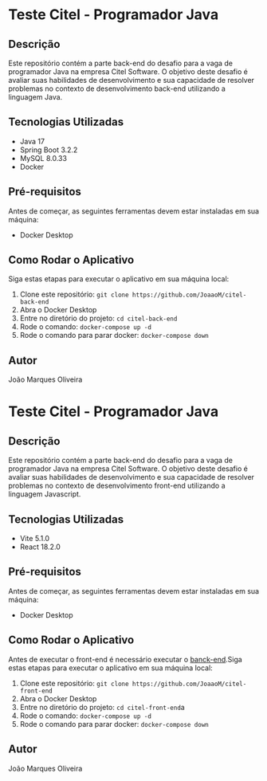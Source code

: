 # Teste Citel - Programador Java

## Descrição

Este repositório contém a parte back-end do desafio para a vaga de programador Java na empresa Citel Software. O objetivo deste desafio é avaliar suas habilidades de desenvolvimento e sua capacidade de resolver problemas no contexto de desenvolvimento back-end utilizando a linguagem Java.

## Tecnologias Utilizadas

- Java 17
- Spring Boot 3.2.2
- MySQL 8.0.33
- Docker

## Pré-requisitos

Antes de começar, as seguintes ferramentas devem estar instaladas em sua máquina:

- Docker Desktop

## Como Rodar o Aplicativo

Siga estas etapas para executar o aplicativo em sua máquina local:

1. Clone este repositório: `git clone https://github.com/JoaaoM/citel-back-end`
2. Abra o Docker Desktop 
3. Entre no diretório do projeto: `cd citel-back-end`
4. Rode o comando: `docker-compose up -d`
5. Rode o comando para parar docker: `docker-compose down`

## Autor

João Marques Oliveira


# Teste Citel - Programador Java

## Descrição

Este repositório contém a parte back-end do desafio para a vaga de programador Java na empresa Citel Software. O objetivo deste desafio é avaliar suas habilidades de desenvolvimento e sua capacidade de resolver problemas no contexto de desenvolvimento front-end utilizando a linguagem Javascript.

## Tecnologias Utilizadas

- Vite 5.1.0
- React 18.2.0

## Pré-requisitos

Antes de começar, as seguintes ferramentas devem estar instaladas em sua máquina:

- Docker Desktop

## Como Rodar o Aplicativo

Antes de executar o front-end é necessário executar o [banck-end](https://github.com/JoaaoM/citel-back-end).Siga estas etapas para executar o aplicativo em sua máquina local:

1. Clone este repositório: `git clone https://github.com/JoaaoM/citel-front-end`
2. Abra o Docker Desktop
3. Entre no diretório do projeto: `cd citel-front-end`a
4. Rode o comando: `docker-compose up -d`
5. Rode o comando para parar docker: `docker-compose down`


## Autor

João Marques Oliveira
